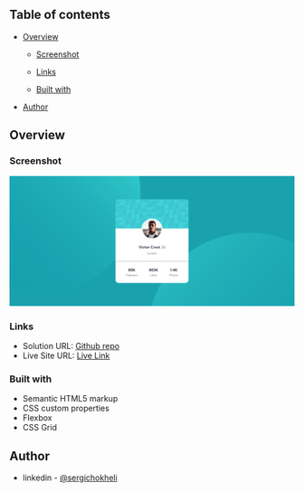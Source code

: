 ## Table of contents

- [Overview](#overview)

  - [Screenshot](#screenshot)
  - [Links](#links)

  - [Built with](#built-with)

- [Author](#author)

## Overview

### Screenshot

![](/screenshot/screenshot.jpg)

### Links

- Solution URL: [Github repo](https://github.com/sergichokheli/profile-card-component-main)
- Live Site URL: [Live Link](https://your-live-site-url.com)

### Built with

- Semantic HTML5 markup
- CSS custom properties
- Flexbox
- CSS Grid

## Author

- linkedin - [@sergichokheli](https://www.linkedin.com/in/sergichokheli/)
